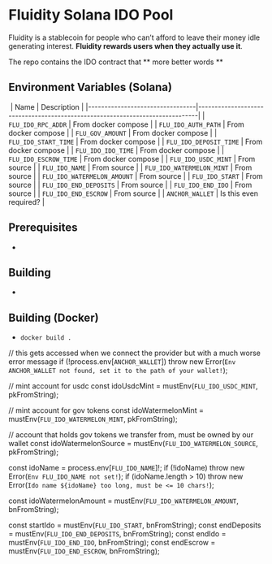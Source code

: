 
# Fluidity Solana IDO Pool

Fluidity is a stablecoin for people who can’t afford to leave their
money idle generating interest. **Fluidity rewards users when they actually
use it**.

The repo contains the IDO contract that ** more better words **  


## Environment Variables (Solana)
​
| Name                            | Description                                                                  |
|---------------------------------|------------------------------------------------------------------------------|
| `FLU_IDO_RPC_ADDR`              | From docker compose                                                          | 
| `FLU_IDO_AUTH_PATH`             | From docker compose                                                          | 
| `FLU_GOV_AMOUNT`                | From docker compose                                                          | 
| `FLU_IDO_START_TIME`            | From docker compose                                                          | 
| `FLU_IDO_DEPOSIT_TIME`          | From docker compose                                                          | 
| `FLU_IDO_IDO_TIME`              | From docker compose                                                          | 
| `FLU_IDO_ESCROW_TIME`           | From docker compose                                                          | 
| `FLU_IDO_USDC_MINT`             | From source                                                                  |
| `FLU_IDO_NAME`                  | From source                                                                  |
| `FLU_IDO_WATERMELON_MINT`       | From source                                                                  |
| `FLU_IDO_WATERMELON_AMOUNT`     | From source                                                                  |
| `FLU_IDO_START`                 | From source                                                                  |
| `FLU_IDO_END_DEPOSITS`          | From source                                                                  |
| `FLU_IDO_END_IDO`               | From source                                                                  |
| `FLU_IDO_END_ESCROW`            | From source                                                                  |
| `ANCHOR_WALLET`                 | Is this even required?                                                       |


## Prerequisites

-

## Building

- 

## Building (Docker)

- `docker build .`	
	

// this gets accessed when we connect the provider but with a much worse error message
if (!process.env[`ANCHOR_WALLET`]) throw new Error(`Env ANCHOR_WALLET not found, set it to the path of your wallet!`);

// mint account for usdc
const idoUsdcMint = mustEnv(`FLU_IDO_USDC_MINT`, pkFromString);

// mint account for gov tokens
const idoWatermelonMint = mustEnv(`FLU_IDO_WATERMELON_MINT`, pkFromString);

// account that holds gov tokens we transfer from, must be owned by our wallet
const idoWatermelonSource = mustEnv(`FLU_IDO_WATERMELON_SOURCE`, pkFromString);

const idoName = process.env[`FLU_IDO_NAME`]!;
if (!idoName) throw new Error(`Env FLU_IDO_NAME not set!`);
if (idoName.length > 10) throw new Error(`Ido name ${idoName} too long, must be <= 10 chars!`);

const idoWatermelonAmount = mustEnv(`FLU_IDO_WATERMELON_AMOUNT`, bnFromString);

const startIdo = mustEnv(`FLU_IDO_START`, bnFromString);
const endDeposits = mustEnv(`FLU_IDO_END_DEPOSITS`, bnFromString);
const endIdo = mustEnv(`FLU_IDO_END_IDO`, bnFromString);
const endEscrow = mustEnv(`FLU_IDO_END_ESCROW`, bnFromString);